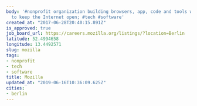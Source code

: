 ```yaml
---
body: '#nonprofit organization building browsers, app, code and tools with the aim
  to keep the Internet open; #tech #software'
created_at: "2017-06-28T20:40:15.891Z"
is_approved: true
job_board_url: https://careers.mozilla.org/listings/?location=Berlin
latitude: 52.4994658
longitude: 13.4492571
slug: mozilla
tags:
- nonprofit
- tech
- software
title: Mozilla
updated_at: "2019-06-16T10:36:09.625Z"
cities:
- berlin
---
```

